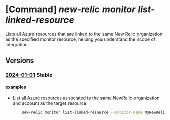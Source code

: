 # [Command] _new-relic monitor list-linked-resource_

Lists all Azure resources that are linked to the same New Relic organization as the specified monitor resource, helping you understand the scope of integration.

## Versions

### [2024-01-01](/Resources/mgmt-plane/L3N1YnNjcmlwdGlvbnMve30vcmVzb3VyY2Vncm91cHMve30vcHJvdmlkZXJzL25ld3JlbGljLm9ic2VydmFiaWxpdHkvbW9uaXRvcnMve30vbGlzdGxpbmtlZHJlc291cmNlcw==/2024-01-01.xml) **Stable**

<!-- mgmt-plane /subscriptions/{}/resourcegroups/{}/providers/newrelic.observability/monitors/{}/listlinkedresources 2024-01-01 -->

#### examples

- List all Azure resources associated to the same NewRelic organization and account as the target resource.
    ```bash
        new-relic monitor list-linked-resource --monitor-name MyNewRelicMonitor --resource-group MyResourceGroup
    ```
